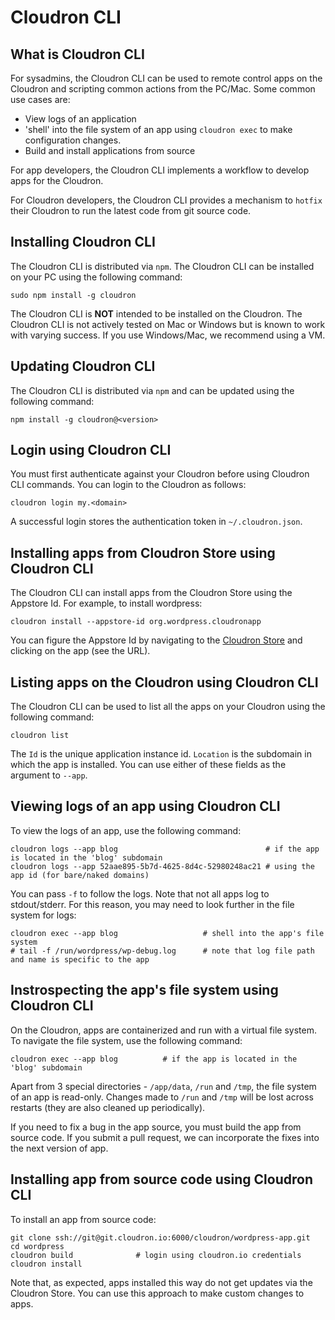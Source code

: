 # Cloudron CLI

## What is Cloudron CLI

For sysadmins, the Cloudron CLI can be used to remote control apps on the Cloudron
and scripting common actions from the PC/Mac. Some common use cases are:

* View logs of an application
* 'shell' into the file system of an app using `cloudron exec` to make
   configuration changes.
* Build and install applications from source

For app developers, the Cloudron CLI implements a workflow to develop apps
for the Cloudron.

For Cloudron developers, the Cloudron CLI provides a mechanism to `hotfix` their
Cloudron to run the latest code from git source code.

## Installing Cloudron CLI

The Cloudron CLI is distributed via `npm`. The Cloudron CLI can be installed
on your PC using the following command:

```
sudo npm install -g cloudron
```

The Cloudron CLI is **NOT** intended to be installed on the Cloudron. The Cloudron
CLI is not actively tested on Mac or Windows but is known to work with varying success.
If you use Windows/Mac, we recommend using a VM.

## Updating Cloudron CLI

The Cloudron CLI is distributed via `npm` and can be updated using the following command:

```
npm install -g cloudron@<version>
```

## Login using Cloudron CLI

You must first authenticate against your Cloudron before using Cloudron CLI commands. You can
login to the Cloudron as follows:

```
cloudron login my.<domain>
```

A successful login stores the authentication token in `~/.cloudron.json`.

## Installing apps from Cloudron Store using Cloudron CLI

The Cloudron CLI can install apps from the Cloudron Store using the Appstore Id. For example,
to install wordpress:

```
cloudron install --appstore-id org.wordpress.cloudronapp
```

You can figure the Appstore Id by navigating to the [Cloudron Store](https://cloudron.io/store/index.html)
and clicking on the app (see the URL).

## Listing apps on the Cloudron using Cloudron CLI

The Cloudron CLI can be used to list all the apps on your Cloudron using the following command:

```
cloudron list
```

The `Id` is the unique application instance id. `Location` is the subdomain in which the app is
installed. You can use either of these fields as the argument to `--app`.

## Viewing logs of an app using Cloudron CLI

To view the logs of an app, use the following command:

```
cloudron logs --app blog                                 # if the app is located in the 'blog' subdomain
cloudron logs --app 52aae895-5b7d-4625-8d4c-52980248ac21 # using the app id (for bare/naked domains)
```

You can pass `-f` to follow the logs. Note that not all apps log to stdout/stderr. For this
reason, you may need to look further in the file system for logs:

```
cloudron exec --app blog                   # shell into the app's file system
# tail -f /run/wordpress/wp-debug.log      # note that log file path and name is specific to the app
```

## Instrospecting the app's file system using Cloudron CLI

On the Cloudron, apps are containerized and run with a virtual file system. To navigate the
file system, use the following command:

```
cloudron exec --app blog          # if the app is located in the 'blog' subdomain
```

Apart from 3 special directories - `/app/data`, `/run` and `/tmp`, the file system of an app is
read-only. Changes made to `/run` and `/tmp` will be lost across restarts (they are also cleaned
up periodically).

If you need to fix a bug in the app source, you must build the app from source code. If you
submit a pull request, we can incorporate the fixes into the next version of app.

## Installing app from source code using Cloudron CLI

To install an app from source code:

```
git clone ssh://git@git.cloudron.io:6000/cloudron/wordpress-app.git
cd wordpress
cloudron build              # login using cloudron.io credentials
cloudron install
```

Note that, as expected, apps installed this way do not get updates via the Cloudron Store.
You can use this approach to make custom changes to apps.

